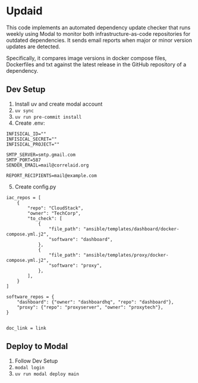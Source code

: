 # Updaid

This code implements an automated dependency update checker that runs weekly using Modal to monitor both infrastructure-as-code repositories for outdated dependencies. It sends email reports when major or minor version updates are detected.

Specifically, it compares image versions in docker compose files, Dockerfiles and txt against the latest release in the GitHub repository of a dependency.

## Dev Setup

1. Install uv and create modal account
2. ```uv sync ```
3. ```uv run pre-commit install ```
4. Create .env:
```
INFISICAL_ID=""
INFISICAL_SECRET=""
INFISICAL_PROJECT=""

SMTP_SERVER=smtp.gmail.com
SMTP_PORT=587
SENDER_EMAIL=mail@correlaid.org

REPORT_RECIPIENTS=mail@example.com
```
5. Create config.py
```
iac_repos = [
    {
        "repo": "CloudStack",
        "owner": "TechCorp",
        "to_check": [
            {
                "file_path": "ansible/templates/dashboard/docker-compose.yml.j2",
                "software": "dashboard",
            },
            {
                "file_path": "ansible/templates/proxy/docker-compose.yml.j2",
                "software": "proxy",
            },
        ],
    }
]

software_repos = {
    "dashboard": {"owner": "dashboardhq", "repo": "dashboard"},
    "proxy": {"repo": "proxyserver", "owner": "proxytech"},
}


doc_link = link
```

## Deploy to Modal

1. Follow Dev Setup
2. ```modal login```
3. ```uv run modal deploy main```
